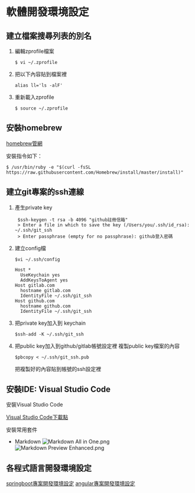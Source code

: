 # 軟體開發環境設定
## 建立檔案搜尋列表的別名
1. 編輯zprofile檔案
    ```
    $ vi ~/.zprofile
    ```
2. 把以下內容貼到檔案裡
    ```
    alias ll='ls -alF'
    ```
3. 重新載入zprofile
    ```
    $ source ~/.zprofile
    ```

## 安裝homebrew
[homebrew管網](https://brew.sh/index_zh-tw)

安裝指令如下：
```
$ /usr/bin/ruby -e "$(curl -fsSL https://raw.githubusercontent.com/Homebrew/install/master/install)"
```
## 建立git專案的ssh連線
1. 產生private key
   ```
    $ssh-keygen -t rsa -b 4096 "github註冊信箱"
    > Enter a file in which to save the key (/Users/you/.ssh/id_rsa):  ~/.ssh/git_ssh
    > Enter passphrase (empty for no passphrase): github登入密碼
    ```
2. 建立config檔
   ```
   $vi ~/.ssh/config
   ```
   ```
   Host *
     UseKeychain yes
     AddKeysToAgent yes
   Host gitlab.com
     hostname gitlab.com
     IdentityFile ~/.ssh/git_ssh
   Host github.com
     hostname github.com
     IdentityFile ~/.ssh/git_ssh
   ```
3. 把private key加入到 keychain
   ```
   $ssh-add -K ~/.ssh/git_ssh
   ```
4. 把public key加入到github/gitlab帳號設定裡
   複製public key檔案的內容
   ```
   $pbcopy < ~/.ssh/git_ssh.pub
   ```
   把複製好的內容貼到帳號的ssh設定裡


## 安裝IDE: Visual Studio Code 
安裝Visual Studio Code

[Visual Studio Code下載點](https://code.visualstudio.com/docs/setup/setup-overview)

安裝常用套件
- Markdown
    ![Markdown All in One.png](install_dev_env/Markdown%20All%20in%20One.png)
    ![Markdown Preview Enhanced.png](install_dev_env/Markdown%20Preview%20Enhanced.png)

## 各程式語言開發環境設定
[springboot專案開發環境設定](install_springboot_dev_env.md)
[angular專案開發環境設定](install_angular_dev_env.md)